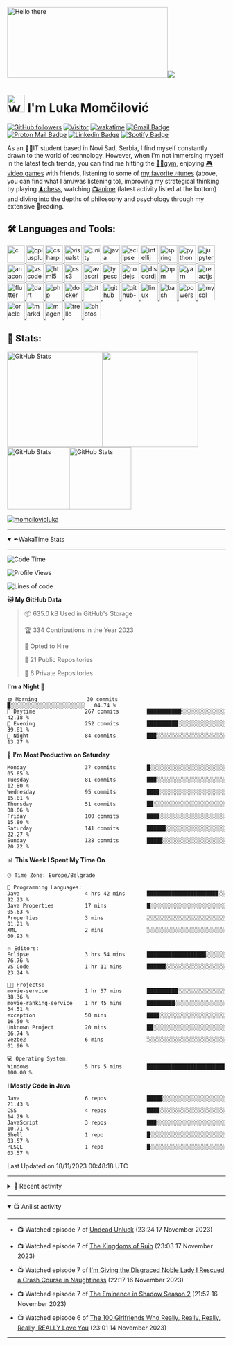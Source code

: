 <!--
**momcilovicluka/momcilovicluka** is a ✨ _special_ ✨ repository because its `README.md` (this file) appears on your GitHub profile.

Here are some ideas to get you started:

- 🔭 I’m currently working on ...
- 🌱 I’m currently learning ...
- 👯 I’m looking to collaborate on ...
- 🤔 I’m looking for help with ...
- 💬 Ask me about ...
- 📫 How to reach me: ...
- 😄 Pronouns: ...
- ⚡ Fun fact: ...
[![Spotify](https://spotify-readme-luka.vercel.app/api/spotify?background_color=000030&border_color=0000ff)](https://open.spotify.com/user/eqg7uuxs605y69j9l8nepmjv3)
-->

<!--
<a href="https://www.linkedin.com/in/lukamomcilovic" target="_blank" rel="noreferrer"> 
    <img src="https://cdn.jsdelivr.net/gh/devicons/devicon/icons/linkedin/linkedin-original.svg" alt="linkedin" width="30" height="30"/> 
</a> <a href="mailto:l.momcilovic61@gmail.com">![l.momcilovic61@gmail.com](https://img.shields.io/badge/Gmail-D14836?style=for-the-badge&logo=gmail&logoColor=white)</a> <a href="mailto:lukasmomcilovic@gmail.com">![lukasmomcilovic@gmail.com](https://img.shields.io/badge/Gmail-D14836?style=for-the-badge&logo=gmail&logoColor=white)</a> <a href="mailto:lukamomcilovicit@gmail.com">![lukamomcilovicit@gmail.com](https://img.shields.io/badge/Gmail-D14836?style=for-the-badge&logo=gmail&logoColor=white)</a> yes, i have 3 emails

[![Gmail Badge](https://img.shields.io/badge/-lukasmomcilovic-EA4335?style=flat&logo=Gmail&logoColor=white&link=mailto:lukasmomcilovic@gmail.com)](mailto:lukasmomcilovic@gmail.com)
-->

<img alt="Hello there" src="https://media2.giphy.com/media/xTiIzJSKB4l7xTouE8/giphy.gif" width="370" height="163"/><img src="https://spotify-readme-luka.vercel.app/api/spotify?background_color=000020&border_color=0000ff"/>
<h1>
    <img alt="Wave image" src="https://user-images.githubusercontent.com/68912857/218808235-50f91cfa-5ec0-43c3-89f7-abb8d4258621.gif" width="40" height="40"/>
    I'm Luka Momčilović
</h1>

[![GitHub followers](https://img.shields.io/github/followers/momcilovicluka.svg?style=social&label=Follow)](https://github.com/momcilovicluka?tab=followers) [![Visitor](https://visitor-badge.laobi.icu/badge?page_id=momcilovicluka)](https://github.com/momcilovicluka) [![wakatime](https://wakatime.com/badge/user/269cb445-ebad-4143-a30c-b91dd2b6286e.svg?style=default)](https://wakatime.com/@269cb445-ebad-4143-a30c-b91dd2b6286e) [![Gmail Badge](https://img.shields.io/badge/-l.momcilovic61-EA4335?style=flat&logo=Gmail&logoColor=white&link=mailto:l.momcilovic61@gmail.com)](mailto:l.momcilovic61@gmail.com)
[![Proton Mail Badge](https://img.shields.io/badge/-lukamomcilovic-8B89CC?style=flat&logo=Protonmail&logoColor=white&link=mailto:lukamomcilovic@protonmail.com)](mailto:lukamomcilovic@protonmail.com)
[![Linkedin Badge](https://img.shields.io/badge/-lukamomcilovic-0A66C2?style=flat&logo=Linkedin&logoColor=white&link=https://www.linkedin.com/in/jlim/)](https://www.linkedin.com/in/lukamomcilovic/)
[![Spotify Badge](https://img.shields.io/badge/-Luka-1DB954?style=flat&logo=Spotify&logoColor=white&link=https://open.spotify.com/user/eqg7uuxs605y69j9l8nepmjv3)](https://open.spotify.com/user/eqg7uuxs605y69j9l8nepmjv3)
<p>
    As an 👨‍💻IT student based in Novi Sad, Serbia, I find myself constantly drawn to the world of technology. However, when I'm not immersing myself in the latest tech trends, you can find me hitting the <a href="https://open.spotify.com/playlist/0qXRESCthCbIOaoG0OU5IE?si=34059e3481e049ce" target="_blank" rel="noopener noreferrer">🏋️‍♂️gym</a>, enjoying <a href="https://steamcommunity.com/id/lukamomcilovic/" target="_blank" rel="noopener noreferrer">🎮video games</a> with friends, listening to some of <a href="https://open.spotify.com/playlist/58qiwipmQUaWc3GUQKvkjq?si=25c84963368049f3" target="_blank" rel="noopener noreferrer">my favorite 🎶tunes</a> (above, you can find what I am/was listening to), improving my strategical thinking by playing <a href="https://www.chess.com/member/luka6120" target="_blank" rel="noopener noreferrer">♟chess</a>, watching <a href="https://anilist.co/user/lukamomcilovic/" target="_blank" rel="noopener noreferrer">📺anime</a> (latest activity listed at the bottom) and diving into the depths of philosophy and psychology through my extensive 📘reading.
</p>

<h2>🛠 Languages and Tools:</h2>
<p align="left">
  <a href="https://www.cprogramming.com/" target="_blank" rel="noopener noreferrer">
    <img src="https://cdn.jsdelivr.net/gh/devicons/devicon/icons/c/c-original.svg" alt="c" width="40" height="40"/>
  </a>
  <a href="https://www.w3schools.com/cpp/" target="_blank" rel="noopener noreferrer">
    <img src="https://cdn.jsdelivr.net/gh/devicons/devicon/icons/cplusplus/cplusplus-original.svg" alt="cplusplus" width="40" height="40"/>
  </a>
  <a href="https://learn.microsoft.com/en-us/dotnet/csharp/" target="_blank" rel="noopener noreferrer"> 
    <img src="https://cdn.jsdelivr.net/gh/devicons/devicon/icons/csharp/csharp-original.svg" alt="csharp" width="40" height="40"/> 
  </a>
  <a href="https://visualstudio.microsoft.com/" target="_blank" rel="noopener noreferrer"> 
    <img src="https://cdn.jsdelivr.net/gh/devicons/devicon/icons/visualstudio/visualstudio-plain.svg" alt="visualstudio" width="40" height="40"/> 
  </a>
  <a href="https://unity.com/" target="_blank" rel="noopener noreferrer"> 
    <img src="https://cdn.jsdelivr.net/gh/devicons/devicon/icons/unity/unity-original.svg" alt="unity" width="40" height="40"/> 
  </a>
  <a href="https://www.java.com" target="_blank" rel="noopener noreferrer"> 
    <img src="https://cdn.jsdelivr.net/gh/devicons/devicon/icons/java/java-original.svg" alt="java" width="40" height="40"/> 
  </a>
    <a href="https://www.eclipse.org/" target="_blank" rel="noopener noreferrer"> 
    <img src="https://cdn.freebiesupply.com/logos/large/2x/eclipse-11-logo-svg-vector.svg" alt="eclipse" width="40" height="40"/> 
  </a>
  <a href="https://www.jetbrains.com/idea/" target="_blank" rel="noopener noreferrer"> 
    <img src="https://cdn.jsdelivr.net/gh/devicons/devicon/icons/intellij/intellij-original.svg" alt="intellij" width="40" height="40"/> 
  </a>
  <a href="https://spring.io/" target="_blank" rel="noopener noreferrer"> 
    <img src="https://cdn.jsdelivr.net/gh/devicons/devicon/icons/spring/spring-original.svg" alt="spring" width="40" height="40"/> 
  </a>
  <a href="https://www.python.org" target="_blank" rel="noopener noreferrer">
    <img src="https://cdn.jsdelivr.net/gh/devicons/devicon/icons/python/python-original.svg" alt="python" width="40" height="40"/>
  </a>
  <a href="https://jupyter.org/" target="_blank" rel="noopener noreferrer">
    <img src="https://cdn.jsdelivr.net/gh/devicons/devicon/icons/jupyter/jupyter-original-wordmark.svg" alt="jupyter" width="40" height="40"/>
  </a>
  <a href="https://www.anaconda.com/" target="_blank" rel="noopener noreferrer">
    <img src="https://cdn.jsdelivr.net/gh/devicons/devicon/icons/anaconda/anaconda-original.svg" alt="anaconda" width="40" height="40"/>
  </a>
  <a href="https://code.visualstudio.com/" target="_blank" rel="noopener noreferrer">
    <img src="https://cdn.jsdelivr.net/gh/devicons/devicon/icons/vscode/vscode-original.svg" alt="vscode" width="40" height="40"/> 
  </a>
  <a href="https://www.w3.org/html/" target="_blank" rel="noopener noreferrer">
    <img src="https://cdn.jsdelivr.net/gh/devicons/devicon/icons/html5/html5-original-wordmark.svg" alt="html5" width="40" height="40"/> 
  </a>
  <a href="https://www.w3schools.com/css/" target="_blank" rel="noopener noreferrer"> 
    <img src="https://cdn.jsdelivr.net/gh/devicons/devicon/icons/css3/css3-original-wordmark.svg" alt="css3" width="40" height="40"/> 
  </a>
  <a href="https://developer.mozilla.org/en-US/docs/Web/JavaScript" target="_blank" rel="noopener noreferrer"> 
    <img src="https://cdn.jsdelivr.net/gh/devicons/devicon/icons/javascript/javascript-original.svg" alt="javascript" width="40" height="40"/> 
  </a>
  <a href="https://www.typescriptlang.org/" target="_blank" rel="noopener noreferrer">
    <img src="https://cdn.jsdelivr.net/gh/devicons/devicon/icons/typescript/typescript-original.svg" alt="typescript" width="40" height="40"/> 
  </a>
  <a href="https://nodejs.org" target="_blank" rel="noopener noreferrer">
    <img src="https://cdn.jsdelivr.net/gh/devicons/devicon/icons/nodejs/nodejs-original-wordmark.svg" alt="nodejs" width="40" height="40"/> 
  </a>
  <a href="https://discord.js.org/#/" target="_blank" rel="noopener noreferrer"> 
    <img src="https://cdn.jsdelivr.net/gh/devicons/devicon/icons/discordjs/discordjs-original.svg" alt="discordjs" width="40" height="40"/> 
  </a>
  <a href="https://www.npmjs.com/" target="_blank" rel="noopener noreferrer">
    <img src="https://cdn.jsdelivr.net/gh/devicons/devicon/icons/npm/npm-original-wordmark.svg" alt="npm" width="40" height="40"/> 
  </a>
  <a href="https://yarnpkg.com/" target="_blank" rel="noopener noreferrer">
    <img src="https://cdn.jsdelivr.net/gh/devicons/devicon/icons/yarn/yarn-original.svg" alt="yarn" width="40" height="40"/> 
  </a>
  <a href="https://reactjs.org/" target="_blank" rel="noopener noreferrer"> 
    <img src="https://cdn.jsdelivr.net/gh/devicons/devicon/icons/react/react-original.svg" alt="reactjs" width="40" height="40"/> 
  </a>
  <a href="https://flutter.dev/" target="_blank" rel="noopener noreferrer"> 
    <img src="https://cdn.jsdelivr.net/gh/devicons/devicon/icons/flutter/flutter-original.svg" alt="flutter" width="40" height="40"/> 
  </a>
  <a href="https://dart.dev/" target="_blank" rel="noopener noreferrer"> 
    <img src="https://cdn.jsdelivr.net/gh/devicons/devicon/icons/dart/dart-original.svg" alt="dart" width="40" height="40"/> 
  </a>
  <a href="https://www.php.net/" target="_blank" rel="noopener noreferrer"> 
    <img src="https://cdn.jsdelivr.net/gh/devicons/devicon/icons/php/php-original.svg" alt="php" width="40" height="40"/> 
  </a>
  <a href="https://www.docker.com/" target="_blank" rel="noopener noreferrer"> 
    <img src="https://cdn.jsdelivr.net/gh/devicons/devicon/icons/docker/docker-original.svg" alt="docker" width="40" height="40"/> 
  </a>
  <a href="https://git-scm.com/" target="_blank" rel="noopener noreferrer"> 
    <img src="https://cdn.jsdelivr.net/gh/devicons/devicon/icons/git/git-original.svg" alt="git" width="40" height="40"/> 
  </a>
  <a href="https://github.com/" target="_blank" rel="noopener noreferrer"> 
    <img src="https://cdn.jsdelivr.net/gh/devicons/devicon/icons/github/github-original.svg" alt="github" width="40" height="40"/> 
  </a>
  <a href="https://github.com/features/actions" target="_blank" rel="noopener noreferrer"> 
    <img src="https://www.svgrepo.com/show/306098/githubactions.svg" alt="github-actions" width="40" height="40"/> 
  </a>
  <a href="https://www.linux.org/" target="_blank" rel="noopener noreferrer">
    <img src="https://cdn.jsdelivr.net/gh/devicons/devicon/icons/linux/linux-original.svg" alt="linux" width="40" height="40"/> 
  </a>
  <a href="https://www.gnu.org/software/bash/" target="_blank" rel="noopener noreferrer">
    <img src="https://cdn.jsdelivr.net/gh/devicons/devicon/icons/bash/bash-original.svg" alt="bash" width="40" height="40"/>
  </a>
    <a href="https://learn.microsoft.com/en-us/powershell/" target="_blank" rel="noopener noreferrer">
    <img src="https://gist.githubusercontent.com/Xainey/d5bde7d01dcbac51ac951810e94313aa/raw/6c858c46726541b48ddaaebab29c41c07a196394/PowerShell.svg" alt="powershell" width="40" height="40"/>
  </a>
  <a href="https://www.mysql.com/" target="_blank" rel="noopener noreferrer"> 
    <img src="https://cdn.jsdelivr.net/gh/devicons/devicon/icons/mysql/mysql-original-wordmark.svg" alt="mysql" width="40" height="40"/> 
  </a>
  <a href="https://www.oracle.com/" target="_blank" rel="noopener noreferrer">
    <img src="https://cdn.jsdelivr.net/gh/devicons/devicon/icons/oracle/oracle-original.svg" alt="oracle" width="40" height="40"/> 
  </a>
  <a href="https://www.markdownguide.org/" target="_blank" rel="noopener noreferrer"> 
    <img src="https://cdn.jsdelivr.net/gh/devicons/devicon/icons/markdown/markdown-original.svg" alt="markdown" width="40" height="40"/> 
  </a>
  <a href="https://business.adobe.com/products/magento/magento-commerce.html" target="_blank" rel="noopener noreferrer"> 
    <img src="https://cdn.jsdelivr.net/gh/devicons/devicon/icons/magento/magento-original.svg" alt="magento" width="40" height="40"/> 
  </a>
  <a href="https://trello.com/" target="_blank" rel="noopener noreferrer"> 
    <img src="https://cdn.jsdelivr.net/gh/devicons/devicon/icons/trello/trello-plain.svg" alt="trello" width="40" height="40"/> 
  </a>
  <a href="https://www.photoshop.com/en" target="_blank" rel="noopener noreferrer"> 
    <img src="https://cdn.jsdelivr.net/gh/devicons/devicon/icons/photoshop/photoshop-line.svg" alt="photoshop" width="40" height="40"/> 
  </a>
</p>

<h2>👀 Stats:</h2>

<img height="220px" src="https://github-readme-stats.vercel.app/api/top-langs/?username=momcilovicluka&layout=compact&langs_count=10&include_all_commits=true&count_private=true&title_color=0055ff&icon_color=ff054c&text_color=00ff44&bg_color=0,000020,220033&border_color=0000ff" alt="GitHub Stats" /><img height="220px" src="https://github-readme-stats.vercel.app/api?username=momcilovicluka&&show_icons=true&include_all_commits=true&count_private=true&title_color=0055ff&icon_color=ff054c&text_color=00ff44&bg_color=0,220033,000020&border_color=0000ff">
<img height="143px" src="https://github-readme-streak-stats.herokuapp.com/?user=momcilovicluka&include_all_commits=true&count_private=true&background=000020&border=0000ff&stroke=aa00ff&ring=0000ff&fire=ff054c&currStreakNum=00ff44&sideNums=00ff44&currStreakLabel=ff054c&sideLabels=ff054c&dates=0ffff0" alt="GitHub Stats" /><img height="143px" src="https://github-readme-stats.vercel.app/api/wakatime?username=momcilovicluka&include_all_commits=true&count_private=true&title_color=0055ff&icon_color=ff054c&text_color=00ff44&bg_color=000020&border_color=0000ff" alt="GitHub Stats" />

<p><a href="https://github.com/ryo-ma/github-profile-trophy"><img src="https://github-profile-trophy.vercel.app/?username=momcilovicluka&theme=algolia&margin-w=10&margin-h=2&column=8&no-frame=true" alt="momcilovicluka" /></a></p>

<hr>
<details open>
  <summary>✒WakaTime Stats</summary>
  <hr>
  
  <!--START_SECTION:waka-->
![Code Time](http://img.shields.io/badge/Code%20Time-163%20hrs%2034%20mins-blue)

![Profile Views](http://img.shields.io/badge/Profile%20Views-4-blue)

![Lines of code](https://img.shields.io/badge/From%20Hello%20World%20I%27ve%20Written-2.0%20million%20lines%20of%20code-blue)

**🐱 My GitHub Data** 

> 📦 635.0 kB Used in GitHub's Storage 
 > 
> 🏆 334 Contributions in the Year 2023
 > 
> 💼 Opted to Hire
 > 
> 📜 21 Public Repositories 
 > 
> 🔑 6 Private Repositories 
 > 
**I'm a Night 🦉** 

```text
🌞 Morning                30 commits          █░░░░░░░░░░░░░░░░░░░░░░░░   04.74 % 
🌆 Daytime                267 commits         ███████████░░░░░░░░░░░░░░   42.18 % 
🌃 Evening                252 commits         ██████████░░░░░░░░░░░░░░░   39.81 % 
🌙 Night                  84 commits          ███░░░░░░░░░░░░░░░░░░░░░░   13.27 % 
```
📅 **I'm Most Productive on Saturday** 

```text
Monday                   37 commits          █░░░░░░░░░░░░░░░░░░░░░░░░   05.85 % 
Tuesday                  81 commits          ███░░░░░░░░░░░░░░░░░░░░░░   12.80 % 
Wednesday                95 commits          ████░░░░░░░░░░░░░░░░░░░░░   15.01 % 
Thursday                 51 commits          ██░░░░░░░░░░░░░░░░░░░░░░░   08.06 % 
Friday                   100 commits         ████░░░░░░░░░░░░░░░░░░░░░   15.80 % 
Saturday                 141 commits         ██████░░░░░░░░░░░░░░░░░░░   22.27 % 
Sunday                   128 commits         █████░░░░░░░░░░░░░░░░░░░░   20.22 % 
```


📊 **This Week I Spent My Time On** 

```text
🕑︎ Time Zone: Europe/Belgrade

💬 Programming Languages: 
Java                     4 hrs 42 mins       ███████████████████████░░   92.23 % 
Java Properties          17 mins             █░░░░░░░░░░░░░░░░░░░░░░░░   05.63 % 
Properties               3 mins              ░░░░░░░░░░░░░░░░░░░░░░░░░   01.21 % 
XML                      2 mins              ░░░░░░░░░░░░░░░░░░░░░░░░░   00.93 % 

🔥 Editors: 
Eclipse                  3 hrs 54 mins       ███████████████████░░░░░░   76.76 % 
VS Code                  1 hr 11 mins        ██████░░░░░░░░░░░░░░░░░░░   23.24 % 

🐱‍💻 Projects: 
movie-service            1 hr 57 mins        ██████████░░░░░░░░░░░░░░░   38.36 % 
movie-ranking-service    1 hr 45 mins        █████████░░░░░░░░░░░░░░░░   34.51 % 
exception                50 mins             ████░░░░░░░░░░░░░░░░░░░░░   16.50 % 
Unknown Project          20 mins             ██░░░░░░░░░░░░░░░░░░░░░░░   06.74 % 
vezbe2                   6 mins              ░░░░░░░░░░░░░░░░░░░░░░░░░   01.96 % 

💻 Operating System: 
Windows                  5 hrs 5 mins        █████████████████████████   100.00 % 
```

**I Mostly Code in Java** 

```text
Java                     6 repos             █████░░░░░░░░░░░░░░░░░░░░   21.43 % 
CSS                      4 repos             ████░░░░░░░░░░░░░░░░░░░░░   14.29 % 
JavaScript               3 repos             ███░░░░░░░░░░░░░░░░░░░░░░   10.71 % 
Shell                    1 repo              █░░░░░░░░░░░░░░░░░░░░░░░░   03.57 % 
PLSQL                    1 repo              █░░░░░░░░░░░░░░░░░░░░░░░░   03.57 % 
```




 Last Updated on 18/11/2023 00:48:18 UTC
<!--END_SECTION:waka-->
</details>
<hr>
<details>
  <summary>📃 Recent activity</summary>
  <hr>
    
  [![ko-fi](https://ko-fi.com/img/githubbutton_sm.svg)](https://ko-fi.com/L4L2NNFN1)

  ## 📃 Summary
<!--START_SECTION:activity-->
1. 💪 Opened PR [#526](https://github.com/karlstav/cava/pull/526) in [karlstav/cava](https://github.com/karlstav/cava)
<!--END_SECTION:activity-->

<!--START_SECTION:cp-->
## 👷 Check out what I'm currently working on

- [momcilovicluka/Hyprland-dots](https://github.com/momcilovicluka/Hyprland-dots) - Dotfiles for my Arch Hyprland setup. (4 days ago)
- [momcilovicluka/discord](https://github.com/momcilovicluka/discord) - My discord theme, config and mods (2 weeks ago)
- [momcilovicluka/spicetify](https://github.com/momcilovicluka/spicetify) - My spicetify config based on Retroblur theme with different colours (2 weeks ago)
- [momcilovicluka/powershell](https://github.com/momcilovicluka/powershell) - My powershell configuration and customisation (1 month ago)
- [momcilovicluka/rainmeter](https://github.com/momcilovicluka/rainmeter) - My rainmeter configuration and customisation (1 month ago)
- [karlstav/cava](https://github.com/karlstav/cava) - Cross-platform Audio Visualizer (2 months ago)
- [momcilovicluka/anirvive](https://github.com/momcilovicluka/anirvive) - First person survival game made in unity for Seminarski rad C (2 months ago)
- [momcilovicluka/imager](https://github.com/momcilovicluka/imager) - Repozitorij za projekat iz Web Programiranja na PMF-u (4 months ago)
- [daliborstakic/hospital-web](https://github.com/daliborstakic/hospital-web) -  (7 months ago)
- [momcilovicluka/marvel-snap-deck](https://github.com/momcilovicluka/marvel-snap-deck) - Repozitorij za Java Spring aplikaciju iz predmeta Razvoj Informacionih Sistema na PMF-u (7 months ago)

## 🌱 My latest projects

- [momcilovicluka/Hyprland-dots](https://github.com/momcilovicluka/Hyprland-dots) - Dotfiles for my Arch Hyprland setup.
- [momcilovicluka/discord](https://github.com/momcilovicluka/discord) - My discord theme, config and mods
- [momcilovicluka/spicetify](https://github.com/momcilovicluka/spicetify) - My spicetify config based on Retroblur theme with different colours
- [momcilovicluka/anirvive](https://github.com/momcilovicluka/anirvive) - First person survival game made in unity for Seminarski rad C
- [momcilovicluka/marvel-snap-deck](https://github.com/momcilovicluka/marvel-snap-deck) - Repozitorij za Java Spring aplikaciju iz predmeta Razvoj Informacionih Sistema na PMF-u
- [momcilovicluka/imager](https://github.com/momcilovicluka/imager) - Repozitorij za projekat iz Web Programiranja na PMF-u
- [momcilovicluka/bmi-calculator](https://github.com/momcilovicluka/bmi-calculator) - Bmi Calculator made in Flutter
- [momcilovicluka/peygr-back-end](https://github.com/momcilovicluka/peygr-back-end) - A server back end part of the peygr system
- [momcilovicluka/peygr-front-end](https://github.com/momcilovicluka/peygr-front-end) - A client front end part of the peygr system
- [momcilovicluka/peygr](https://github.com/momcilovicluka/peygr) - A pager like chat application made with react

## 🔭 Latest releases I've contributed to

- [karlstav/cava](https://github.com/karlstav/cava) ([0.9.1](https://github.com/karlstav/cava/releases/tag/0.9.1), 3 months ago) - Cross-platform Audio Visualizer

## 🔨 My recent Pull Requests

- [Fix spelling in windows README.md](https://github.com/karlstav/cava/pull/526) on [karlstav/cava](https://github.com/karlstav/cava) (2 months ago)
- [Fix spelling](https://github.com/daliborstakic/hospital-web/pull/1) on [daliborstakic/hospital-web](https://github.com/daliborstakic/hospital-web) (7 months ago)

## 📓 Gists I wrote


## ⭐ Recent Stars

- [PranamBhat/MyGoogleInterview-Experience](https://github.com/PranamBhat/MyGoogleInterview-Experience) - My Google Interview Experience (2 weeks ago)
- [ohyicong/decrypt-chrome-passwords](https://github.com/ohyicong/decrypt-chrome-passwords) -  (5 months ago)
- [GreyDGL/PentestGPT](https://github.com/GreyDGL/PentestGPT) - A GPT-empowered penetration testing tool (6 months ago)
- [MichaelCade/90DaysOfDevOps](https://github.com/MichaelCade/90DaysOfDevOps) - I am using this repository to document my journey learning about DevOps. I began this process on January 1, 2022, and plan to continue until March 31. I will be dedicating one hour each day, including weekends, to gaining a foundational understanding of the various aspects of DevOps. This will be a 90-day intensive study period. 2022 &amp; 2023 inc. (7 months ago)
- [ahmedbahaaeldin/From-0-to-Research-Scientist-resources-guide](https://github.com/ahmedbahaaeldin/From-0-to-Research-Scientist-resources-guide) - Detailed and tailored guide for undergraduate students or anybody want to dig deep into the field of AI with solid foundation. (8 months ago)
- [codecrafters-io/build-your-own-x](https://github.com/codecrafters-io/build-your-own-x) - Master programming by recreating your favorite technologies from scratch. (1 year ago)

## ❤️ These awesome people sponsor me (thank you!)


## 👯 Check out some of my recent followers

- [GranicIvan](https://github.com/GranicIvan)
- [Baja-KS](https://github.com/Baja-KS)
- [lexash707](https://github.com/lexash707)
- [jandric162](https://github.com/jandric162)
- [natasaz13](https://github.com/natasaz13)

<!--END_SECTION:cp-->

</details>
<hr>
<details open>
  <summary>📺 Anilist activity</summary>
  <hr>
    <!-- ANILIST_ACTIVITY:start -->

-   📺 Watched episode 7 of [Undead Unluck](https://anilist.co/anime/154116) (23:24 17 November 2023)
-   📺 Watched episode 7 of [The Kingdoms of Ruin](https://anilist.co/anime/160900) (23:03 17 November 2023)
-   📺 Watched episode 7 of [I'm Giving the Disgraced Noble Lady I Rescued a Crash Course in Naughtiness](https://anilist.co/anime/154214) (22:17 16 November 2023)
-   📺 Watched episode 7 of [The Eminence in Shadow Season 2](https://anilist.co/anime/161964) (21:52 16 November 2023)
-   📺 Watched episode 6 of [The 100 Girlfriends Who Really, Really, Really, Really, REALLY Love You](https://anilist.co/anime/162694) (23:01 14 November 2023)

    <!-- ANILIST_ACTIVITY:end -->
</details>
<hr>
